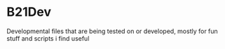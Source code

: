 # B21Dev
Developmental files that are being tested on or developed, mostly for fun stuff and scripts i find useful
